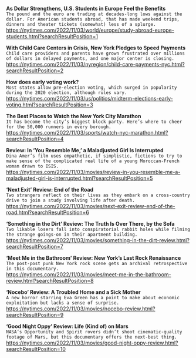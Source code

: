 **As Dollar Strengthens, U.S. Students in Europe Feel the Benefits**\
`The pound and the euro are trading at decades-long lows against the dollar. For American students abroad, that has made weekend trips, dinners and theater tickets (somewhat) less of a splurge.`\
https://nytimes.com/2022/11/03/world/europe/study-abroad-europe-students.html?searchResultPosition=1

**With Child Care Centers in Crisis, New York Pledges to Speed Payments**\
`Child care providers and parents have grown frustrated over millions of dollars in delayed payments, and one major center is closing.`\
https://nytimes.com/2022/11/03/nyregion/child-care-payments-nyc.html?searchResultPosition=2

**How does early voting work?**\
`Most states allow pre-election voting, which surged in popularity during the 2020 election, although rules vary.`\
https://nytimes.com/2022/11/03/us/politics/midterm-elections-early-voting.html?searchResultPosition=3

**The Best Places to Watch the New York City Marathon**\
`It has become the city’s biggest block party. Here’s where to cheer for the 50,000 runners in every borough.`\
https://nytimes.com/2022/11/03/sports/watch-nyc-marathon.html?searchResultPosition=4

**Review: In ‘You Resemble Me,’ a Maladjusted Girl Is Interrupted**\
`Dina Amer’s film uses empathetic, if simplistic, fictions to try to make sense of the complicated real life of a young Moroccan-French woman drawn to ISIS.`\
https://nytimes.com/2022/11/03/movies/review-in-you-resemble-me-a-maladjusted-girl-is-interrupted.html?searchResultPosition=5

**‘Next Exit’ Review: End of the Road**\
`Two strangers reflect on their lives as they embark on a cross-country drive to join a study involving life after death.`\
https://nytimes.com/2022/11/03/movies/next-exit-review-end-of-the-road.html?searchResultPosition=6

**‘Something in the Dirt’ Review: The Truth Is Over There, by the Sofa**\
`Two likable losers fall into conspiratorial rabbit holes while filming the strange goings-on in their apartment building.`\
https://nytimes.com/2022/11/03/movies/something-in-the-dirt-review.html?searchResultPosition=7

**‘Meet Me in the Bathroom’ Review: New York’s Last Rock Renaissance**\
`The post-post punk New York rock scene gets an archival retrospective in this documentary.`\
https://nytimes.com/2022/11/03/movies/meet-me-in-the-bathroom-review.html?searchResultPosition=8

**‘Nocebo’ Review: A Troubled Home and a Sick Mother**\
`A new horror starring Eva Green has a point to make about economic exploitation but lacks a sense of surprise.`\
https://nytimes.com/2022/11/03/movies/nocebo-review.html?searchResultPosition=9

**‘Good Night Oppy’ Review: Life (Kind of) on Mars**\
`NASA’s Opportunity and Spirit rovers didn’t shoot cinematic-quality footage of Mars, but this documentary offers the next-best thing.`\
https://nytimes.com/2022/11/03/movies/good-night-oppy-review.html?searchResultPosition=10


